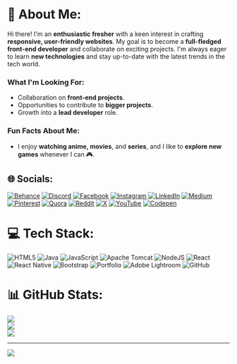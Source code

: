 # 💫 About Me:
Hi there! I'm an **enthusiastic fresher** with a keen interest in crafting **responsive, user-friendly websites**. My goal is to become a **full-fledged front-end developer** and collaborate on exciting projects. I'm always eager to learn **new technologies** and stay up-to-date with the latest trends in the tech world.

### What I'm Looking For:
- Collaboration on **front-end projects**.
- Opportunities to contribute to **bigger projects**.
- Growth into a **lead developer** role.

### Fun Facts About Me:
- I enjoy **watching anime, movies**, and **series**, and I like to **explore new games** whenever I can 🎮.

## 🌐 Socials:
[![Behance](https://img.shields.io/badge/Behance-1769ff?logo=behance&logoColor=white)](https://behance.net/SHANMUGAPRIYAN%20S) 
[![Discord](https://img.shields.io/badge/Discord-%237289DA.svg?logo=discord&logoColor=white)](https://discord.gg/shanmugapriyan8499) 
[![Facebook](https://img.shields.io/badge/Facebook-%231877F2.svg?logo=Facebook&logoColor=white)](https://facebook.com/Shanmugapriyan%20Shanmugapriyan) 
[![Instagram](https://img.shields.io/badge/Instagram-%23E4405F.svg?logo=Instagram&logoColor=white)](https://instagram.com/shanmugapriyan_._17) 
[![LinkedIn](https://img.shields.io/badge/LinkedIn-%230077B5.svg?logo=linkedin&logoColor=white)](https://linkedin.com/in/SHANMUGAPRIYAN%20S) 
[![Medium](https://img.shields.io/badge/Medium-12100E?logo=medium&logoColor=white)](https://medium.com/@SHANMUGAPRIYAN%20S) 
[![Pinterest](https://img.shields.io/badge/Pinterest-%23E60023.svg?logo=Pinterest&logoColor=white)](https://pinterest.com/smileyff9894) 
[![Quora](https://img.shields.io/badge/Quora-%23B92B27.svg?logo=Quora&logoColor=white)](https://quora.com/profile/SHANMUGAPRIYAN%20S) 
[![Reddit](https://img.shields.io/badge/Reddit-%23FF4500.svg?logo=Reddit&logoColor=white)](https://reddit.com/user/Emotional_Cat_4711) 
[![X](https://img.shields.io/badge/X-black.svg?logo=X&logoColor=white)](https://x.com/@20imt32) 
[![YouTube](https://img.shields.io/badge/YouTube-%23FF0000.svg?logo=YouTube&logoColor=white)](https://youtube.com/@@irtt-shanmugapriyans5460) 
[![Codepen](https://img.shields.io/badge/Codepen-000000?style=for-the-badge&logo=codepen&logoColor=white)](https://codepen.io/@shanmugapriyan17)

# 💻 Tech Stack:
![HTML5](https://img.shields.io/badge/html5-%23E34F26.svg?style=for-the-badge&logo=html5&logoColor=white) 
![Java](https://img.shields.io/badge/java-%23ED8B00.svg?style=for-the-badge&logo=openjdk&logoColor=white) 
![JavaScript](https://img.shields.io/badge/javascript-%23323330.svg?style=for-the-badge&logo=javascript&logoColor=%23F7DF1E) 
![Apache Tomcat](https://img.shields.io/badge/apache%20tomcat-%23F8DC75.svg?style=for-the-badge&logo=apache-tomcat&logoColor=black) 
![NodeJS](https://img.shields.io/badge/node.js-6DA55F?style=for-the-badge&logo=node.js&logoColor=white) 
![React](https://img.shields.io/badge/react-%2320232a.svg?style=for-the-badge&logo=react&logoColor=%2361DAFB) 
![React Native](https://img.shields.io/badge/react_native-%2320232a.svg?style=for-the-badge&logo=react&logoColor=%2361DAFB) 
![Bootstrap](https://img.shields.io/badge/bootstrap-%238511FA.svg?style=for-the-badge&logo=bootstrap&logoColor=white) 
![Portfolio](https://img.shields.io/badge/Portfolio-%23000000.svg?style=for-the-badge&logo=firefox&logoColor=#FF7139) 
![Adobe Lightroom](https://img.shields.io/badge/Adobe%20Lightroom-31A8FF.svg?style=for-the-badge&logo=Adobe%20Lightroom&logoColor=white) 
![GitHub](https://img.shields.io/badge/github-%23121011.svg?style=for-the-badge&logo=github&logoColor=white)

# 📊 GitHub Stats:
![](https://github-readme-stats.vercel.app/api?username=shanmugapriyan17&theme=dark&hide_border=false&include_all_commits=false&count_private=false)<br/>
![](https://github-readme-streak-stats.herokuapp.com/?user=shanmugapriyan17&theme=dark&hide_border=false)<br/>
![](https://github-readme-stats.vercel.app/api/top-langs/?username=shanmugapriyan17&theme=dark&hide_border=false&include_all_commits=false&count_private=false&layout=compact)

---
[![](https://visitcount.itsvg.in/api?id=shanmugapriyan17&icon=0&color=0)](https://visitcount.itsvg.in)

<!-- Proudly created with GPRM ( https://gprm.itsvg.in ) -->

